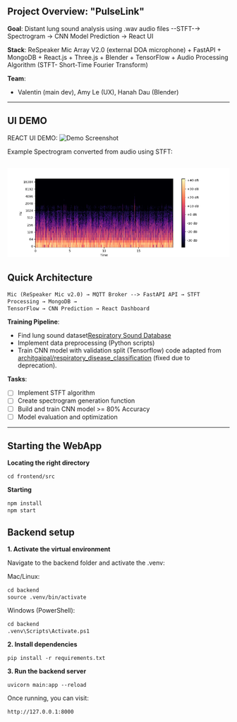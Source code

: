 ##  Project Overview: "PulseLink"
**Goal**: Distant lung sound analysis using .wav audio files --STFT-→ Spectrogram → CNN Model Prediction → React UI 

**Stack**: ReSpeaker Mic Array V2.0 (external DOA microphone) + FastAPI + MongoDB + React.js + Three.js + Blender + TensorFlow + Audio Processing Algorithm (STFT- Short-Time Fourier Transform)

**Team**: 
- Valentin (main dev), Amy Le (UX), Hanah Dau (Blender)
---
## UI DEMO
REACT UI DEMO:
![Demo Screenshot](frontend/public/UI-demo.png)

Example Spectrogram converted from audio using STFT:

![Demo Spectrogram](frontend/public/spectrogram.png)
---
## Quick Architecture
```
Mic (ReSpeaker Mic v2.0) → MQTT Broker --> FastAPI API → STFT Processing → MongoDB → 
TensorFlow → CNN Prediction → React Dashboard
```

**Training Pipeline**:
- Find lung sound dataset[Respiratory Sound Database](https://bhichallenge.med.auth.gr/ICBHI_2017_Challenge)
- Implement data preprocessing (Python scripts)
- Train CNN model with validation split (Tensorflow) code adapted from [architgajpal/respiratory_disease_classification](https://github.com/architgajpal/respiratory_disease_classification) (fixed due to deprecation).

**Tasks**:
- [ ] Implement STFT algorithm
- [ ] Create spectrogram generation function
- [ ] Build and train CNN model >= 80% Accuracy
- [ ] Model evaluation and optimization

---
## Starting the WebApp
**Locating the right directory**
```
cd frontend/src
```
**Starting**
```
npm install
npm start
```

## Backend setup
**1.	Activate the virtual environment**

Navigate to the backend folder and activate the .venv:

Mac/Linux:
```
cd backend
source .venv/bin/activate
```

Windows (PowerShell):
```
cd backend
.venv\Scripts\Activate.ps1
```
**2.	Install dependencies**
```
pip install -r requirements.txt
```

**3. Run the backend server**
```
uvicorn main:app --reload
```

Once running, you can visit:
```
http://127.0.0.1:8000
```
